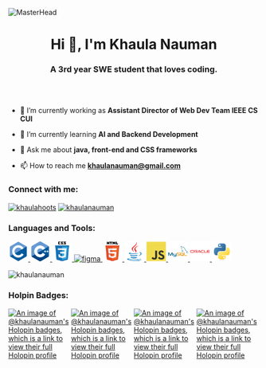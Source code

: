 ![MasterHead](https://i.pinimg.com/originals/16/69/e5/1669e57761ccc67fa5e31a09a54764d0.gif)
<h1 align="center">Hi 👋, I'm Khaula Nauman</h1>
<h3 align="center">A 3rd year SWE student that loves coding.</h3>
<br><br>


- 🔭 I’m currently working as **Assistant Director of Web Dev Team IEEE CS CUI**

- 🌱 I’m currently learning **AI and Backend Development**

- 💬 Ask me about **java, front-end and CSS frameworks**

- 📫 How to reach me **khaulanauman@gmail.com**

<h3>Connect with me:</h3>
<p>
<a href="https://twitter.com/khaulahoots" target="blank"><img align="center" src="https://raw.githubusercontent.com/rahuldkjain/github-profile-readme-generator/master/src/images/icons/Social/twitter.svg" alt="khaulahoots" height="30" width="40" /></a>
<a href="https://www.linkedin.com/in/khaula-nauman/"><img align="center" src="https://raw.githubusercontent.com/rahuldkjain/github-profile-readme-generator/master/src/images/icons/Social/linked-in-alt.svg" alt="khaulanauman" height="30" width="40" /></a>
</p>

<h3 align="left">Languages and Tools:</h3>
<p align="left"> <a href="https://www.cprogramming.com/" target="_blank" rel="noreferrer"> <img src="https://raw.githubusercontent.com/devicons/devicon/master/icons/c/c-original.svg" alt="c" width="40" height="40"/> </a> <a href="https://www.w3schools.com/cpp/" target="_blank" rel="noreferrer"> <img src="https://raw.githubusercontent.com/devicons/devicon/master/icons/cplusplus/cplusplus-original.svg" alt="cplusplus" width="40" height="40"/> </a> <a href="https://www.w3schools.com/css/" target="_blank" rel="noreferrer"> <img src="https://raw.githubusercontent.com/devicons/devicon/master/icons/css3/css3-original-wordmark.svg" alt="css3" width="40" height="40"/> </a> <a href="https://www.figma.com/" target="_blank" rel="noreferrer"> <img src="https://www.vectorlogo.zone/logos/figma/figma-icon.svg" alt="figma" width="40" height="40"/> </a> <a href="https://www.w3.org/html/" target="_blank" rel="noreferrer"> <img src="https://raw.githubusercontent.com/devicons/devicon/master/icons/html5/html5-original-wordmark.svg" alt="html5" width="40" height="40"/> </a> <a href="https://www.java.com" target="_blank" rel="noreferrer"> <img src="https://raw.githubusercontent.com/devicons/devicon/master/icons/java/java-original.svg" alt="java" width="40" height="40"/> </a> <a href="https://developer.mozilla.org/en-US/docs/Web/JavaScript" target="_blank" rel="noreferrer"> <img src="https://raw.githubusercontent.com/devicons/devicon/master/icons/javascript/javascript-original.svg" alt="javascript" width="40" height="40"/> </a> <a href="https://www.mysql.com/" target="_blank" rel="noreferrer"> <img src="https://raw.githubusercontent.com/devicons/devicon/master/icons/mysql/mysql-original-wordmark.svg" alt="mysql" width="40" height="40"/> </a> <a href="https://www.oracle.com/" target="_blank" rel="noreferrer"> <img src="https://raw.githubusercontent.com/devicons/devicon/master/icons/oracle/oracle-original.svg" alt="oracle" width="40" height="40"/> </a> <a href="https://www.python.org" target="_blank" rel="noreferrer"> <img src="https://raw.githubusercontent.com/devicons/devicon/master/icons/python/python-original.svg" alt="python" width="40" height="40"/> </a> </p>
<p><img align="center" src="https://github-readme-streak-stats.herokuapp.com/?user=khaulanauman&" alt="khaulanauman" /></p>
<h3 align="left">Holpin Badges:</h3>
<div style="display:flex">
<a href="https://holopin.io/@khaulanauman" target="_blank">
    <img src="https://assets.holopin.io/hf2024levels/level0-sloth-code-0-0-0-0.webp" alt="An image of @khaulanauman's Holopin badges, which is a link to view their full Holopin profile" style=" height: 200px;" />
</a>
<a href="https://holopin.io/@khaulanauman" target="_blank">
    <img src="https://assets.holopin.io/hf2024levels/level1-sloth-code-coffee-0-0-0.webp" alt="An image of @khaulanauman's Holopin badges, which is a link to view their full Holopin profile" style=" height: 200px;" />
</a>
<a href="https://holopin.io/@khaulanauman" target="_blank">
    <img src="https://assets.holopin.io/hf2024levels/level2-sloth-code-coffee-hoodie-0-0.webp" alt="An image of @khaulanauman's Holopin badges, which is a link to view their full Holopin profile" style=" height: 200px;" />
</a>
<a href="https://holopin.io/@khaulanauman" target="_blank">
    <img src="https://assets.holopin.io/hf2024levels/level4-sloth-code-coffee-hoodie-witch-eclipse.webp" alt="An image of @khaulanauman's Holopin badges, which is a link to view their full Holopin profile" style=" height: 200px;" />
</a>
</div>




